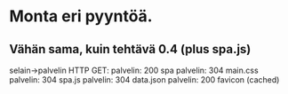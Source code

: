 # Monta eri pyyntöä.
## Vähän sama, kuin tehtävä 0.4 (plus spa.js)
selain->palvelin HTTP GET:
palvelin: 200 spa
palvelin: 304 main.css
palvelin: 304 spa.js
palvelin: 304 data.json
palvelin: 200 favicon (cached)
